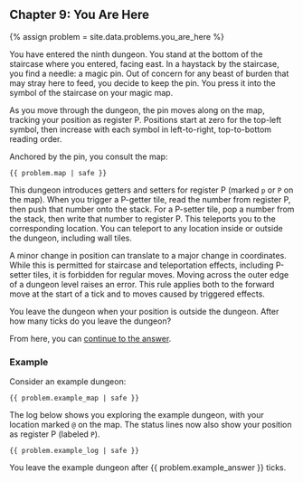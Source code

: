 ## Chapter 9: You Are Here

{% assign problem = site.data.problems.you_are_here %}

You have entered the ninth dungeon. You stand at the bottom of the staircase where you entered, facing east. In a haystack by the staircase, you find a needle: a magic pin. Out of concern for any beast of burden that may stray here to feed, you decide to keep the pin. You press it into the symbol of the staircase on your magic map.

As you move through the dungeon, the pin moves along on the map, tracking your position as register P. Positions start at zero for the top-left symbol, then increase with each symbol in left-to-right, top-to-bottom reading order.

Anchored by the pin, you consult the map:

<pre><code>{{ problem.map | safe }}</code></pre>

This dungeon introduces getters and setters for register P (marked `p` or `P` on the map). When you trigger a P-getter tile, read the number from register P, then push that number onto the stack. For a P-setter tile, pop a number from the stack, then write that number to register P. This teleports you to the corresponding location. You can teleport to any location inside or outside the dungeon, including wall tiles.

A minor change in position can translate to a major change in coordinates. While this is permitted for staircase and teleportation effects, including P-setter tiles, it is forbidden for regular moves. Moving across the outer edge of a dungeon level raises an error. This rule applies both to the forward move at the start of a tick and to moves caused by triggered effects.

You leave the dungeon when your position is outside the dungeon. After how many ticks do you leave the dungeon?

From here, you can [continue to the answer](../../answers/chapters/09/you-are-here.md).


### Example

Consider an example dungeon:

<pre><code>{{ problem.example_map | safe }}</code></pre>

The log below shows you exploring the example dungeon, with your location marked `@` on the map. The status lines now also show your position as register P (labeled `P`).

<pre><code>{{ problem.example_log | safe }}</code></pre>

You leave the example dungeon after {{ problem.example_answer }} ticks.
